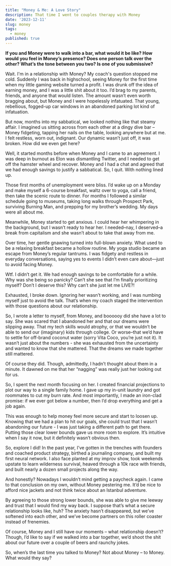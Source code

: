 ```yaml
---
title: "Money & Me: A Love Story"
description: That time I went to couples therapy with Money
date: '2023-12-11'
slug: money
tags:
  - money
published: true
---
```


**If you and Money were to walk into a bar, what would it be like? How would you feel in Money’s presence? Does one person talk over the other? What’s the tone between you two? Is one of you submissive?**

Wait. I'm in a relationship with Money? My coach's question stopped me cold. Suddenly I was back in highschool, seeing Money for the first time when my little gaming website turned a profit. I was drunk off the idea of earning money, and I was a little shit about it too. I’d brag to my parents, friends, and anyone that would listen. The amount wasn’t even worth bragging about, but Money and I were hopelessly infatuated. That young, rebellious, fogged-up car windows in an abandoned parking lot kind of infatuation.

But now, months into my sabbatical, we looked nothing like that steamy affair. I imagined us sitting across from each other at a dingy dive bar – Money fidgeting, tapping her nails on the table, looking anywhere but at me. I felt restless, worn out, indignant. Our dynamic wasn’t just off, it was broken. How did we even get here?

Well, it started months before when Money and I came to an agreement. I was deep in burnout as Elon was dismantling Twitter, and I needed to get off the hamster wheel and recover. Money and I had a chat and agreed that we had enough savings to justify a sabbatical. So, I quit. With nothing lined up.

Those first months of unemployment were bliss. I’d wake up on a Monday and make myself a 6-course breakfast, waltz over to yoga, call a friend, then take the scenic route to dinner. For months I followed a similar schedule going to museums, taking long walks through Prospect Park, surviving Burning Man, and prepping for my brother’s wedding. My days were all about me.

Meanwhile, Money started to get anxious. I could hear her whimpering in the background, but I wasn’t ready to hear her. I needed–nay, I deserved–a break from capitalism and she wasn’t about to take that away from me.

Over time, her gentle gnawing turned into full-blown anxiety. What used to be a relaxing breakfast became a hollow routine. My yoga studio became an escape from Money’s regular tantrums. I was fidgety and restless in everyday conversations, saying yes to events I didn’t even care about—just to avoid facing Money.

Wtf. I didn’t get it. We had enough savings to be comfortable for a while. Why was she being so panicky? Can’t she see that I’m finally prioritizing myself? Don’t I deserve this? Why can’t she just let me LIVE?!

Exhausted, I broke down. Ignoring her wasn’t working, and I was numbing myself just to avoid the talk. That’s when my coach staged the intervention with those questions about our relationship.

So, I wrote a letter to myself, from Money, and boooooy did she have a lot to say. She was scared that I abandoned her and that our dreams were slipping away. That my tech skills would atrophy, or that we wouldn’t be able to send our (imaginary) kids through college. Or worse–that we’d have to settle for off-brand coconut water (sorry Vita Coco, you’re just not it). It wasn’t just about the numbers - she was exhausted from the uncertainty and wanted to know that she mattered. That the dreams we made together still mattered.

Of course they did. Though, admittedly, I hadn’t thought about them in a minute. It dawned on me that her “nagging” was really just her looking out for us.

So, I spent the next month focusing on her. I created financial projections to plot our way to a single family home. I gave up my in-unit laundry and got roommates to cut my burn rate. And most importantly, I made an iron-clad promise: if we ever got below a number, then I’d drop everything and get a job again.

This was enough to help money feel more secure and start to loosen up. Knowing that we had a plan to hit our goals, she could trust that I wasn’t abandoning our future - I was just taking a different path to get there. Putting those clear lower bounds gave us more room to explore. It’s intuitive when I say it now, but it definitely wasn’t obvious then.

So, explore I did! In the past year, I’ve gotten in the trenches with founders and coached product strategy, birthed a journaling company, and built my first neural network. I also face planted at my improv show, took weekends upstate to learn wilderness survival, heaved through a 10k race with friends, and built nearly a dozen small projects along the way.

And honestly? Nowadays I wouldn’t mind getting a paycheck again. I came to that conclusion on my own, without Money pestering me. It’d be nice to afford nice jackets and not think twice about an Istanbul adventure.

By agreeing to those strong lower bounds, she was able to give me leeway and trust that I would find my way back. I suppose that’s what a secure relationship looks like, huh? The anxiety hasn’t disappeared, but we’ve softened into each other, and we’ve become partners on this roller coaster instead of frenemies.

Of course, Money and I still have our moments – what relationship doesn’t? Though, I’d like to say if we walked into a bar together, we’d shoot the shit about our future over a couple of beers and raunchy jokes.

So, when’s the last time you talked to Money? Not about Money – to Money. What would they say?